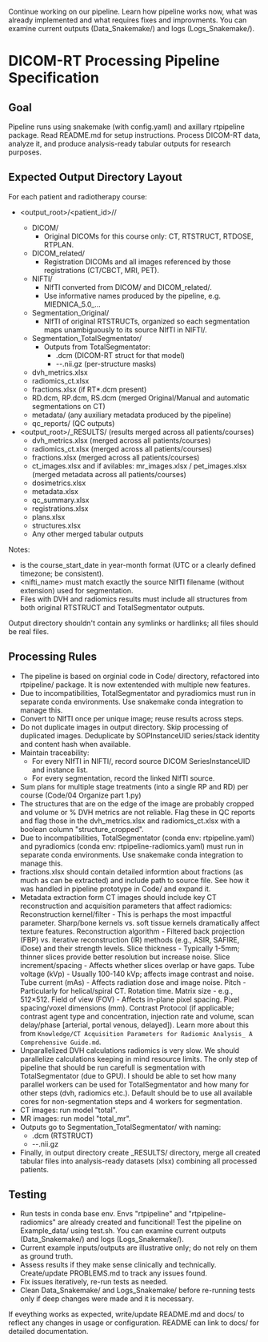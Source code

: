 Continue working on our pipeline. Learn how pipeline works now, what was already implemented and what requires fixes and improvments. You can examine current outputs (Data_Snakemake/) and logs (Logs_Snakemake/).

# DICOM-RT Processing Pipeline Specification

## Goal
Pipeline runs using snakemake (with config.yaml) and axillary rtpipeline package. Read README.md for setup instructions.
Process DICOM-RT data, analyze it, and produce analysis-ready tabular outputs for research purposes.

## Expected Output Directory Layout
For each patient and radiotherapy course:
- <output_root>/<patient_id>/<YYYY-MM>/
  - DICOM/
    - Original DICOMs for this course only: CT, RTSTRUCT, RTDOSE, RTPLAN.
  - DICOM_related/
    - Registration DICOMs and all images referenced by those registrations (CT/CBCT, MRI, PET).
  - NIFTI/
    - NIfTI converted from DICOM/ and DICOM_related/.
    - Use informative names produced by the pipeline, e.g. MIEDNICA_5.0_...
  - Segmentation_Original/
    - NIfTI of original RTSTRUCTs, organized so each segmentation maps unambiguously to its source NIfTI in NIFTI/.
  - Segmentation_TotalSegmentator/
    - Outputs from TotalSegmentator:
      - <model>.dcm (DICOM-RT struct for that model)
      - <model>--<structure>.nii.gz (per-structure masks)
  - dvh_metrics.xlsx
  - radiomics_ct.xlsx
  - fractions.xlsx (if RT*.dcm present)
  - RD.dcm, RP.dcm, RS.dcm (merged Original/Manual and automatic segmentations on CT)
  - metadata/ (any auxiliary metadata produced by the pipeline)
  - qc_reports/ (QC outputs)
- <output_root>/_RESULTS/ (results merged across all patients/courses)
  - dvh_metrics.xlsx (merged across all patients/courses)
  - radiomics_ct.xlsx (merged across all patients/courses)
  - fractions.xlsx (merged across all patients/courses)
  - ct_images.xlsx and if avilables: mr_images.xlsx / pet_images.xlsx (merged metadata across all patients/courses)
  - dosimetrics.xlsx
  - metadata.xlsx
  - qc_summary.xlsx
  - registrations.xlsx
  - plans.xlsx
  - structures.xlsx
  - Any other merged tabular outputs

Notes:
- <YYYY-MM> is the course_start_date in year-month format (UTC or a clearly defined timezone; be consistent).
- <nifti_name> must match exactly the source NIfTI filename (without extension) used for segmentation.
- Files with DVH and radiomics results must include all structures from both original RTSTRUCT and TotalSegmentator outputs.

Output directory shouldn't contain any symlinks or hardlinks; all files should be real files.

## Processing Rules
- The pipeline is based on orginial code in Code/ directory, refactored into rtpipeline/ package. It is now extentended with multiple new features.
- Due to incompatibilities, TotalSegmentator and pyradiomics must run in separate conda environments. Use snakemake conda integration to manage this.
- Convert to NIfTI once per unique image; reuse results across steps.
- Do not duplicate images in output directory. Skip processing of duplicated images. Deduplicate by SOPInstanceUID series/stack identity and content hash when available.
- Maintain traceability:
  - For every NIfTI in NIFTI/, record source DICOM SeriesInstanceUID and instance list.
  - For every segmentation, record the linked NIfTI source.
- Sum plans for multiple stage treatments (into a single RP and RD) per course (Code/04 Organize part 1.py)
- The structures that are on the edge of the image are probably cropped and volume or % DVH metrics are not reliable. Flag these in QC reports and flag those in the dvh_metrics.xlsx and radiomics_ct.xlsx with a boolean column "structure_cropped".
- Due to incompatibilities, TotalSegmentator (conda env: rtpipeline.yaml) and pyradiomics (conda env: rtpipeline-radiomics.yaml) must run in separate conda environments. Use snakemake conda integration to manage this.
- fractions.xlsx should contain detailed informtion about fractions (as much as can be extracted) and include path to source file. See how it was handled in pipeline prototype in Code/ and expand it.
- Metadata extraction form CT images should include key CT reconstruction and acquisition parameters that affect radiomics: Reconstruction kernel/filter - This is perhaps the most impactful parameter. Sharp/bone kernels vs. soft tissue kernels dramatically affect texture features.  Reconstruction algorithm - Filtered back projection (FBP) vs. iterative reconstruction (IR) methods (e.g., ASIR, SAFIRE, iDose) and their strength levels. Slice thickness - Typically 1-5mm; thinner slices provide better resolution but increase noise. Slice increment/spacing - Affects whether slices overlap or have gaps. Tube voltage (kVp) - Usually 100-140 kVp; affects image contrast and noise.  Tube current (mAs) - Affects radiation dose and image noise. Pitch - Particularly for helical/spiral CT. Rotation time. Matrix size - e.g., 512×512. Field of view (FOV) - Affects in-plane pixel spacing.  Pixel spacing/voxel dimensions (mm). Contrast Protocol (if applicable;  contrast agent type and concentration, injection rate and volume, scan delay/phase [arterial, portal venous, delayed]). Learn more about this from `Knowledge/CT Acquisition Parameters for Radiomic Analysis_ A Comprehensive Guide.md`. 
- Unparallelized DVH calculations radiomics is very slow. We should parallelize calculations keeping in mind resource limits. The only step of pipeline that should be run carefull is segmentation with TotalSegmentator (due to GPU). I should be able to set how many parallel workers can be used for TotalSegmentator and how many for other steps (dvh, radiomics etc.). Default should be to use all available cores for non-segmentation steps and 4 workers for segmentation.
- CT images: run model "total".
- MR images: run model "total_mr".
- Outputs go to Segmentation_TotalSegmentator/ with naming:
  - <model>.dcm (RTSTRUCT)
  - <model>--<structure>.nii.gz
- Finally, in output directory create _RESULTS/ directory, merge all created tabular files into analysis-ready datasets (xlsx) combining all processed patients.

## Testing
- Run tests in conda base env. Envs "rtpipeline" and "rtpipeline-radiomics" are already created and funcitional! Test the pipeline on Example_data/ using test.sh. You can examine current outputs (Data_Snakemake/) and logs (Logs_Snakemake/).
- Current example inputs/outputs are illustrative only; do not rely on them as ground truth.
- Assess results if they make sense clinically and technically. Create/update PROBLEMS.md to track any issues found.
- Fix issues iteratively, re-run tests as needed.
- Clean Data_Snakemake/ and Logs_Snakemake/ before re-running tests only if deep changes were made and it is necessary.


If eveything works as expected, write/update README.md and docs/ to reflect any changes in usage or configuration. README can link to docs/ for detailed documentation.
